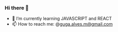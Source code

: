 ### Hi there 👋

- 🌱 I’m currently learning JAVASCRIPT and REACT
- 📫 How to reach me: @guga.alves.m@gmail.com


